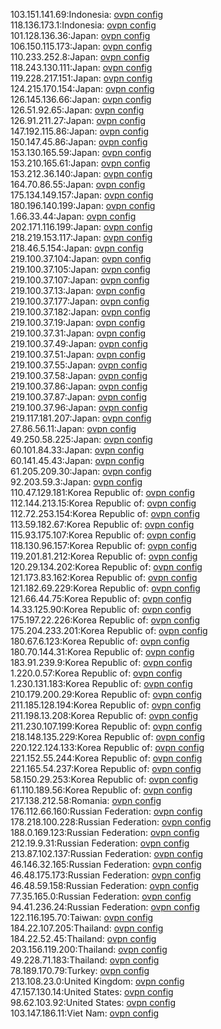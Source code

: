 103.151.141.69:Indonesia: [ovpn config](vpn/103_151_141_69.ovpn)  
118.136.173.1:Indonesia: [ovpn config](vpn/118_136_173_1.ovpn)  
101.128.136.36:Japan: [ovpn config](vpn/101_128_136_36.ovpn)  
106.150.115.173:Japan: [ovpn config](vpn/106_150_115_173.ovpn)  
110.233.252.8:Japan: [ovpn config](vpn/110_233_252_8.ovpn)  
118.243.130.111:Japan: [ovpn config](vpn/118_243_130_111.ovpn)  
119.228.217.151:Japan: [ovpn config](vpn/119_228_217_151.ovpn)  
124.215.170.154:Japan: [ovpn config](vpn/124_215_170_154.ovpn)  
126.145.136.66:Japan: [ovpn config](vpn/126_145_136_66.ovpn)  
126.51.92.65:Japan: [ovpn config](vpn/126_51_92_65.ovpn)  
126.91.211.27:Japan: [ovpn config](vpn/126_91_211_27.ovpn)  
147.192.115.86:Japan: [ovpn config](vpn/147_192_115_86.ovpn)  
150.147.45.86:Japan: [ovpn config](vpn/150_147_45_86.ovpn)  
153.130.165.59:Japan: [ovpn config](vpn/153_130_165_59.ovpn)  
153.210.165.61:Japan: [ovpn config](vpn/153_210_165_61.ovpn)  
153.212.36.140:Japan: [ovpn config](vpn/153_212_36_140.ovpn)  
164.70.86.55:Japan: [ovpn config](vpn/164_70_86_55.ovpn)  
175.134.149.157:Japan: [ovpn config](vpn/175_134_149_157.ovpn)  
180.196.140.199:Japan: [ovpn config](vpn/180_196_140_199.ovpn)  
1.66.33.44:Japan: [ovpn config](vpn/1_66_33_44.ovpn)  
202.171.116.199:Japan: [ovpn config](vpn/202_171_116_199.ovpn)  
218.219.153.117:Japan: [ovpn config](vpn/218_219_153_117.ovpn)  
218.46.5.154:Japan: [ovpn config](vpn/218_46_5_154.ovpn)  
219.100.37.104:Japan: [ovpn config](vpn/219_100_37_104.ovpn)  
219.100.37.105:Japan: [ovpn config](vpn/219_100_37_105.ovpn)  
219.100.37.107:Japan: [ovpn config](vpn/219_100_37_107.ovpn)  
219.100.37.13:Japan: [ovpn config](vpn/219_100_37_13.ovpn)  
219.100.37.177:Japan: [ovpn config](vpn/219_100_37_177.ovpn)  
219.100.37.182:Japan: [ovpn config](vpn/219_100_37_182.ovpn)  
219.100.37.19:Japan: [ovpn config](vpn/219_100_37_19.ovpn)  
219.100.37.31:Japan: [ovpn config](vpn/219_100_37_31.ovpn)  
219.100.37.49:Japan: [ovpn config](vpn/219_100_37_49.ovpn)  
219.100.37.51:Japan: [ovpn config](vpn/219_100_37_51.ovpn)  
219.100.37.55:Japan: [ovpn config](vpn/219_100_37_55.ovpn)  
219.100.37.58:Japan: [ovpn config](vpn/219_100_37_58.ovpn)  
219.100.37.86:Japan: [ovpn config](vpn/219_100_37_86.ovpn)  
219.100.37.87:Japan: [ovpn config](vpn/219_100_37_87.ovpn)  
219.100.37.96:Japan: [ovpn config](vpn/219_100_37_96.ovpn)  
219.117.181.207:Japan: [ovpn config](vpn/219_117_181_207.ovpn)  
27.86.56.11:Japan: [ovpn config](vpn/27_86_56_11.ovpn)  
49.250.58.225:Japan: [ovpn config](vpn/49_250_58_225.ovpn)  
60.101.84.33:Japan: [ovpn config](vpn/60_101_84_33.ovpn)  
60.141.45.43:Japan: [ovpn config](vpn/60_141_45_43.ovpn)  
61.205.209.30:Japan: [ovpn config](vpn/61_205_209_30.ovpn)  
92.203.59.3:Japan: [ovpn config](vpn/92_203_59_3.ovpn)  
110.47.129.181:Korea Republic of: [ovpn config](vpn/110_47_129_181.ovpn)  
112.144.213.15:Korea Republic of: [ovpn config](vpn/112_144_213_15.ovpn)  
112.72.253.154:Korea Republic of: [ovpn config](vpn/112_72_253_154.ovpn)  
113.59.182.67:Korea Republic of: [ovpn config](vpn/113_59_182_67.ovpn)  
115.93.175.107:Korea Republic of: [ovpn config](vpn/115_93_175_107.ovpn)  
118.130.96.157:Korea Republic of: [ovpn config](vpn/118_130_96_157.ovpn)  
119.201.81.212:Korea Republic of: [ovpn config](vpn/119_201_81_212.ovpn)  
120.29.134.202:Korea Republic of: [ovpn config](vpn/120_29_134_202.ovpn)  
121.173.83.162:Korea Republic of: [ovpn config](vpn/121_173_83_162.ovpn)  
121.182.69.229:Korea Republic of: [ovpn config](vpn/121_182_69_229.ovpn)  
121.66.44.75:Korea Republic of: [ovpn config](vpn/121_66_44_75.ovpn)  
14.33.125.90:Korea Republic of: [ovpn config](vpn/14_33_125_90.ovpn)  
175.197.22.226:Korea Republic of: [ovpn config](vpn/175_197_22_226.ovpn)  
175.204.233.201:Korea Republic of: [ovpn config](vpn/175_204_233_201.ovpn)  
180.67.6.123:Korea Republic of: [ovpn config](vpn/180_67_6_123.ovpn)  
180.70.144.31:Korea Republic of: [ovpn config](vpn/180_70_144_31.ovpn)  
183.91.239.9:Korea Republic of: [ovpn config](vpn/183_91_239_9.ovpn)  
1.220.0.57:Korea Republic of: [ovpn config](vpn/1_220_0_57.ovpn)  
1.230.131.183:Korea Republic of: [ovpn config](vpn/1_230_131_183.ovpn)  
210.179.200.29:Korea Republic of: [ovpn config](vpn/210_179_200_29.ovpn)  
211.185.128.194:Korea Republic of: [ovpn config](vpn/211_185_128_194.ovpn)  
211.198.13.208:Korea Republic of: [ovpn config](vpn/211_198_13_208.ovpn)  
211.230.107.199:Korea Republic of: [ovpn config](vpn/211_230_107_199.ovpn)  
218.148.135.229:Korea Republic of: [ovpn config](vpn/218_148_135_229.ovpn)  
220.122.124.133:Korea Republic of: [ovpn config](vpn/220_122_124_133.ovpn)  
221.152.55.244:Korea Republic of: [ovpn config](vpn/221_152_55_244.ovpn)  
221.165.54.237:Korea Republic of: [ovpn config](vpn/221_165_54_237.ovpn)  
58.150.29.253:Korea Republic of: [ovpn config](vpn/58_150_29_253.ovpn)  
61.110.189.56:Korea Republic of: [ovpn config](vpn/61_110_189_56.ovpn)  
217.138.212.58:Romania: [ovpn config](vpn/217_138_212_58.ovpn)  
176.112.66.160:Russian Federation: [ovpn config](vpn/176_112_66_160.ovpn)  
178.218.100.228:Russian Federation: [ovpn config](vpn/178_218_100_228.ovpn)  
188.0.169.123:Russian Federation: [ovpn config](vpn/188_0_169_123.ovpn)  
212.19.9.31:Russian Federation: [ovpn config](vpn/212_19_9_31.ovpn)  
213.87.102.137:Russian Federation: [ovpn config](vpn/213_87_102_137.ovpn)  
46.146.32.165:Russian Federation: [ovpn config](vpn/46_146_32_165.ovpn)  
46.48.175.173:Russian Federation: [ovpn config](vpn/46_48_175_173.ovpn)  
46.48.59.158:Russian Federation: [ovpn config](vpn/46_48_59_158.ovpn)  
77.35.165.0:Russian Federation: [ovpn config](vpn/77_35_165_0.ovpn)  
94.41.236.24:Russian Federation: [ovpn config](vpn/94_41_236_24.ovpn)  
122.116.195.70:Taiwan: [ovpn config](vpn/122_116_195_70.ovpn)  
184.22.107.205:Thailand: [ovpn config](vpn/184_22_107_205.ovpn)  
184.22.52.45:Thailand: [ovpn config](vpn/184_22_52_45.ovpn)  
203.156.119.200:Thailand: [ovpn config](vpn/203_156_119_200.ovpn)  
49.228.71.183:Thailand: [ovpn config](vpn/49_228_71_183.ovpn)  
78.189.170.79:Turkey: [ovpn config](vpn/78_189_170_79.ovpn)  
213.108.23.0:United Kingdom: [ovpn config](vpn/213_108_23_0.ovpn)  
47.157.130.14:United States: [ovpn config](vpn/47_157_130_14.ovpn)  
98.62.103.92:United States: [ovpn config](vpn/98_62_103_92.ovpn)  
103.147.186.11:Viet Nam: [ovpn config](vpn/103_147_186_11.ovpn)  
